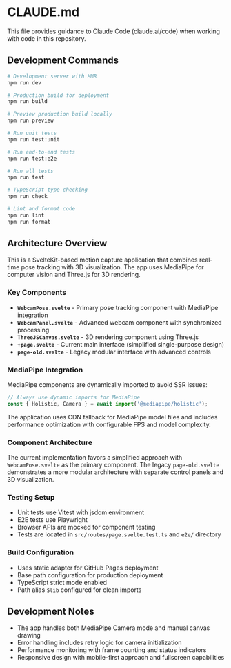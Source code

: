# CLAUDE.md

This file provides guidance to Claude Code (claude.ai/code) when working with code in this repository.

## Development Commands

```bash
# Development server with HMR
npm run dev

# Production build for deployment
npm run build

# Preview production build locally
npm run preview

# Run unit tests
npm run test:unit

# Run end-to-end tests  
npm run test:e2e

# Run all tests
npm run test

# TypeScript type checking
npm run check

# Lint and format code
npm run lint
npm run format
```

## Architecture Overview

This is a SvelteKit-based motion capture application that combines real-time pose tracking with 3D visualization. The app uses MediaPipe for computer vision and Three.js for 3D rendering.

### Key Components

- **`WebcamPose.svelte`** - Primary pose tracking component with MediaPipe integration
- **`WebcamPanel.svelte`** - Advanced webcam component with synchronized processing
- **`ThreeJSCanvas.svelte`** - 3D rendering component using Three.js
- **`+page.svelte`** - Current main interface (simplified single-purpose design)
- **`page-old.svelte`** - Legacy modular interface with advanced controls

### MediaPipe Integration

MediaPipe components are dynamically imported to avoid SSR issues:
```javascript
// Always use dynamic imports for MediaPipe
const { Holistic, Camera } = await import('@mediapipe/holistic');
```

The application uses CDN fallback for MediaPipe model files and includes performance optimization with configurable FPS and model complexity.

### Component Architecture

The current implementation favors a simplified approach with `WebcamPose.svelte` as the primary component. The legacy `page-old.svelte` demonstrates a more modular architecture with separate control panels and 3D visualization.

### Testing Setup

- Unit tests use Vitest with jsdom environment
- E2E tests use Playwright
- Browser APIs are mocked for component testing
- Tests are located in `src/routes/page.svelte.test.ts` and `e2e/` directory

### Build Configuration

- Uses static adapter for GitHub Pages deployment
- Base path configuration for production deployment
- TypeScript strict mode enabled
- Path alias `$lib` configured for clean imports

## Development Notes

- The app handles both MediaPipe Camera mode and manual canvas drawing
- Error handling includes retry logic for camera initialization
- Performance monitoring with frame counting and status indicators
- Responsive design with mobile-first approach and fullscreen capabilities